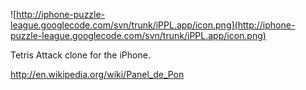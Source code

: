 ![http://iphone-puzzle-league.googlecode.com/svn/trunk/iPPL.app/icon.png](http://iphone-puzzle-league.googlecode.com/svn/trunk/iPPL.app/icon.png)

Tetris Attack clone for the iPhone.

http://en.wikipedia.org/wiki/Panel_de_Pon